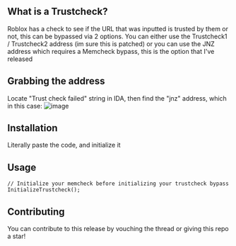 ## What is a Trustcheck?

Roblox has a check to see if the URL that was inputted is trusted by them or not, this can be bypassed via 2 options.
You can either use the Trustcheck1 / Trustcheck2 address (im sure this is patched) or you can use the JNZ address which requires a Memcheck bypass, this is the option that I've released

## Grabbing the address
Locate "Trust check failed" string in IDA, then find the "jnz" address, which in this case:
![image](https://user-images.githubusercontent.com/68111233/143783856-a65484bb-72c0-4bb0-bc6c-2a10ad71ca37.png)


## Installation

Literally paste the code, and initialize it

## Usage

```
// Initialize your memcheck before initializing your trustcheck bypass
InitializeTrustcheck();
```

## Contributing
You can contribute to this release by vouching the thread or giving this repo a star!
